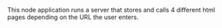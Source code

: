 This node application runs a server that stores and calls 4 different html pages depending on the URL the user enters.
